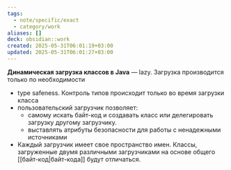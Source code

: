 ```yaml
---
tags:
  - note/specific/exact
  - category/work
aliases: []
deck: obsidian::work
created: 2025-05-31T06:01:19+03:00
updated: 2025-05-31T06:01:27+03:00
---
```


**Динамическая загрузка классов в Java**
—
lazy. Загрузка производится только по необходимости
- type safeness. Контроль типов происходит только во время загрузки класса
- пользовательский загрузчик позволяет:
	- самому искать байт-код и создавать класс или делегировать загрузку другому загрузчику.
	- выставлять атрибуты безопасности для работы с ненадежными источниками
- Каждый загрузчик имеет свое пространство имен. Классы, загруженные двумя различными загрузчиками на основе общего [[байт-код|байт-кода]] будут отличаться.
